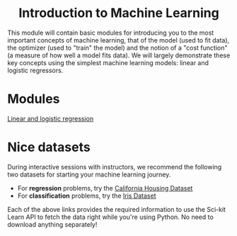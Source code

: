 <div align=center>

# Introduction to Machine Learning

</div>

This module will contain basic modules for introducing you to the most important concepts of machine learning, that of the model (used to fit data), the optimizer (used to "train" the model) and the notion of a "cost function" (a measure of how well a model fits data). We will largely demonstrate these key concepts using the simplest machine learning models: linear and logistic regressors.

# Modules

[Linear and logistic regression](https://colab.research.google.com/github/matthewcarbone/Bootcamp/blob/master/Modules/03_Introduction_to_Machine_Learning/01_Linear_Logistic_Regression.ipynb)

# Nice datasets

During interactive sessions with instructors, we recommend the following two datasets for starting your machine learning journey. 

* For **regression** problems, try the [California Housing Dataset](https://inria.github.io/scikit-learn-mooc/python_scripts/datasets_california_housing.html)
* For **classification** problems, try the [Iris Dataset](https://scikit-learn.org/stable/auto_examples/datasets/plot_iris_dataset.html)

Each of the above links provides the required information to use the Sci-kit Learn API to fetch the data right while you're using Python. No need to download anything separately!
